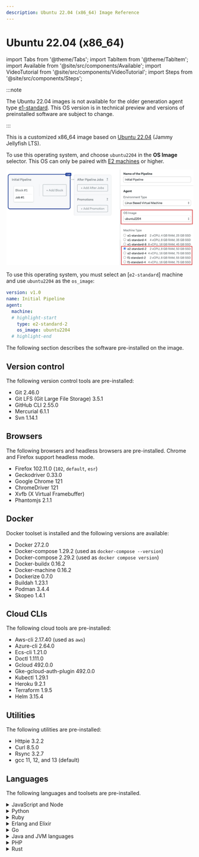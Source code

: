 ```yaml
---
description: Ubuntu 22.04 (x86_64) Image Reference
---
```


# Ubuntu 22.04 (x86_64) 

import Tabs from '@theme/Tabs';
import TabItem from '@theme/TabItem';
import Available from '@site/src/components/Available';
import VideoTutorial from '@site/src/components/VideoTutorial';
import Steps from '@site/src/components/Steps';

<Available/>

:::note

The Ubuntu 22.04 images is not available for the older generation agent type [e1-standard](../machine-types#e1). This OS version is in technical preview and versions of preinstalled software are subject to change.

:::

This is a customized x86_64 image based on [Ubuntu 22.04](https://wiki.ubuntu.com/JammyJellyfish/ReleaseNotes) (Jammy Jellyfish LTS).

<Tabs groupId="editor-yaml">
<TabItem value="editor" label="Editor">

To use this operating system, and choose `ubuntu2204` in the **OS Image** selector. This OS can only be paired with [E2 machines](../machine-types#e2) or higher.

![Selecting the Ubuntu 22.04 using the workflow editor](./img/ubuntu2204-selector.jpg)

</TabItem>
<TabItem value="yaml" label="YAML">

To use this operating system,  you must select an [`e2-standard`] machine and use `ubuntu2204` as the `os_image`:

```yaml
version: v1.0
name: Initial Pipeline
agent:
  machine:
  # highlight-start
    type: e2-standard-2
    os_image: ubuntu2204
  # highlight-end
```

</TabItem>
</Tabs>

The following section describes the software pre-installed on the image.

## Version control

The following version control tools are pre-installed:

- Git 2.46.0
- Git LFS (Git Large File Storage) 3.5.1
- GitHub CLI 2.55.0
- Mercurial 6.1.1
- Svn 1.14.1

## Browsers

The following browsers and headless browsers are pre-installed. Chrome and Firefox support headless mode.

- Firefox 102.11.0 (`102`, `default`, `esr`)
- Geckodriver 0.33.0
- Google Chrome 121
- ChromeDriver 121
- Xvfb (X Virtual Framebuffer)
- Phantomjs 2.1.1

## Docker

Docker toolset is installed and the following versions are available:

- Docker 27.2.0
- Docker-compose 1.29.2 (used as `docker-compose --version`)
- Docker-compose 2.29.2 (used as `docker compose version`)
- Docker-buildx 0.16.2
- Docker-machine 0.16.2
- Dockerize 0.7.0
- Buildah 1.23.1
- Podman 3.4.4
- Skopeo 1.4.1

## Cloud CLIs

The following cloud tools are pre-installed:

- Aws-cli 2.17.40 (used as `aws`)
- Azure-cli 2.64.0
- Ecs-cli 1.21.0
- Doctl 1.111.0
- Gcloud 492.0.0
- Gke-gcloud-auth-plugin 492.0.0
- Kubectl 1.29.1
- Heroku 9.2.1
- Terraform 1.9.5
- Helm 3.15.4

## Utilities

The following utilities are pre-installed:

- Httpie 3.2.2
- Curl 8.5.0
- Rsync 3.2.7
- gcc 11, 12, and 13 (default)

## Languages

The following languages and toolsets are pre-installed.

<details>
<summary>JavaScript and Node</summary>
<div>

Node.js versions are managed by [nvm](https://github.com/nvm-sh/nvm).  

You can install any version you need with `nvm install <version>`. 

Pre-installed tools:

- Node.js: v20.17.0 (set as default, with alias 20.17), includes npm 10.8.2
- Yarn: 1.22.22

</div>
</details>

<details>
<summary>Python</summary>
<div>


Python versions are installed and managed by
[virtualenv](https://virtualenv.pypa.io/en/stable/). Installed versions:

- 3.10.14
- 3.11.9
- 3.12.3

Supporting libraries:

- pypy3: 7.3.17
- pip: 24.2
- venv: 20.26.3

</div>
</details>

<details>
<summary>Ruby</summary>
<div>

Available versions:

- 3.0.x
- 3.1.x
- 3.2.x
- 3.3.x
- jruby-9.4.1.0

The default installed Ruby version is `3.3.4`

</div>
</details>

<details>
<summary>Erlang and Elixir</summary>
<div>

Erlang versions are installed and managed via [kerl](https://github.com/kerl/kerl).
Elixir versions are installed with [kiex](https://github.com/taylor/kiex).

- Erlang: 24.3, 25.0, 25.1, 25.2, 25.3, 26.0, 26.1, 26.2, 27.0 (default)
- Elixir: 1.12.x, 1.13.x, 1.14.x, 1.15.x, 1.16.x, 1.17.x (1.17.2 as default)
 
Additional libraries:

- Rebar3: 3.22.1

</div>
</details>

<details>
<summary>Go</summary>
<div>

- 1.10.x
- 1.11.x
- 1.12.x
- 1.13.x
- 1.14.x
- 1.15.x
- 1.16.x
- 1.17.x
- 1.18.x
- 1.19.x
- 1.20.x
- 1.21.x
- 1.22.x
- 1.23.x (1.23.0 as default)

</div>
</details>

<details>
<summary>Java and JVM languages</summary>
<div>

- Java: 11.0.24, 17.0.12 (default)
- Scala: 3.2.2
- Leiningen: 2.11.2 (Clojure)
- Sbt 1.10.1

Build tools:

- Maven: 3.9.6
- Gradle: 8.10
- Bazel: 7.3.1
 
</div>
</details>


<details>
<summary>PHP</summary>
<div>

PHP versions are managed by [phpbrew](https://github.com/phpbrew/phpbrew).
Available versions:

- 8.1.x
- 8.2.x
- 8.3.x

The default installed PHP version is `8.1.29`

Additional tools:

- PHPUnit: 9.5.28

</div>
</details>

<details>
<summary>Rust</summary>
<div>

- 1.81.0

</div>
</details>
